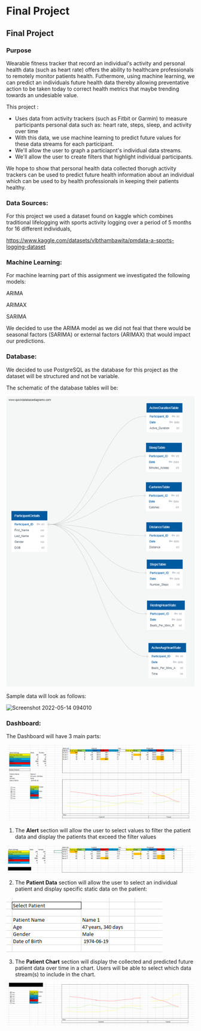 # **Final Project**

## **Final Project**

### **Purpose**

Wearable fitness tracker that record an individual's activity and personal health data (such as heart rate) offers the ability to healthcare professionals to remotely monitor patients health. Futhermore, using machine learning, we can predict an individuals future health data thereby allowing preventative action to be taken today to correct health metrics that maybe trending towards an undesiable value.

This project :

- Uses data from activity trackers (such as Fitbit or Garmin) to measure participants personal data such as: heart rate, steps, sleep, and activity over time
- With this data, we use machine learning to predict future values for these data streams for each participant.
- We'll allow the user to graph a particiapnt's individual data streams.
- We'll allow the user to create filters that highlight individual participants.


We hope to show that personal health data collected thorugh activity trackers can be used to predict future health information about an individual which can be used to by health professionals in keeping their patients healthy.


### **Data Sources**:

For this project we used a dataset found on kaggle which combines traditional lifelogging with sports activity logging over a period of 5 months for 16 different individuals,

https://www.kaggle.com/datasets/vlbthambawita/pmdata-a-sports-logging-dataset


### **Machine Learning**:

For machine learning part of this assignment we investigated the following models:

ARIMA

ARIMAX

SARIMA

We decided to use the ARIMA model as we did not feal that there would be seasonal factors (SARIMA) or external factors (ARIMAX) that would impact our predictions.


### **Database**:

We decided to use PostgreSQL as the database for this project as the dataset will be structured and not be variable.

The schematic of the database tables will be:

![Image of Database_Structure](/Images/ERD_Diagram.png)

Sample data will look as follows:

![Screenshot 2022-05-14 094010](https://user-images.githubusercontent.com/96033163/168430057-99c1394a-c545-4461-a88c-46c78cf14a8f.png)


### **Dashboard**:

The Dashboard will have 3 main parts:

![Image of Dashboard_Mockup](/Images/Dashboard_Mockup.png)

1) The **Alert** section will allow the user to select values to filter the patient data and display the patients that exceed the filter values

![Image of Dashboard_Alert](/Images/Dashboard_Alert.png)

2) The **Patient Data** section will allow the user to select an individual patient and display specific static data on the patient:

![Image of Dashboard_Patient_Data](/Images/Dashboard_Patient_Data.png)

3) The **Patient Chart** section will display the collected and predicted future patient data over time in a chart. Users will be able to select which data stream(s) to include in the chart.

![Image of Dashboard_Patient_Chart](/Images/Dashboard_Patient_Chart.png)

